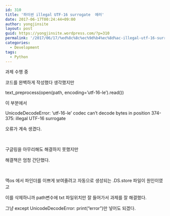 ```yaml
---
id: 310
title: '파이썬 illegal UTF-16 surrogate  에러'
date: 2017-06-17T00:24:44+09:00
author: yongjinsite
layout: post
guid: https://yongjinsite.wordpress.com/?p=310
permalink: '/2017/06/17/%ed%8c%8c%ec%9d%b4%ec%8d%ac-illegal-utf-16-surrogate-%ec%97%90%eb%9f%ac/'
categories:
  - Development
tags:
  - Python
---
```

과제 수행 중

코드를 완벽하게 작성했다 생각했지만

text_preprocess(open(path, encoding=&#8217;utf-16-le&#8217;).read())

이 부분에서

UnicodeDecodeError: &#8216;utf-16-le&#8217; codec can&#8217;t decode bytes in position 374-375: illegal UTF-16 surrogate

오류가 계속 생겼다.

&nbsp;

구글링을 아무리해도 해결하지 못했지만

해결책은 엄청 간단했다.

&nbsp;

맥os 에서 파인더를 이쁘게 보여줄려고 자동으로 생성되는 .DS.store 파일이 원인이였고

이를 삭제하니까 path변수에 txt 파일위치만 잘 들어가서 과제를 잘 해결했다.

그냥 except UnicodeDecodeError: print(&#8220;error&#8221;)만 넣어도 되겠다.

&nbsp;

&nbsp;

&nbsp;

&nbsp;